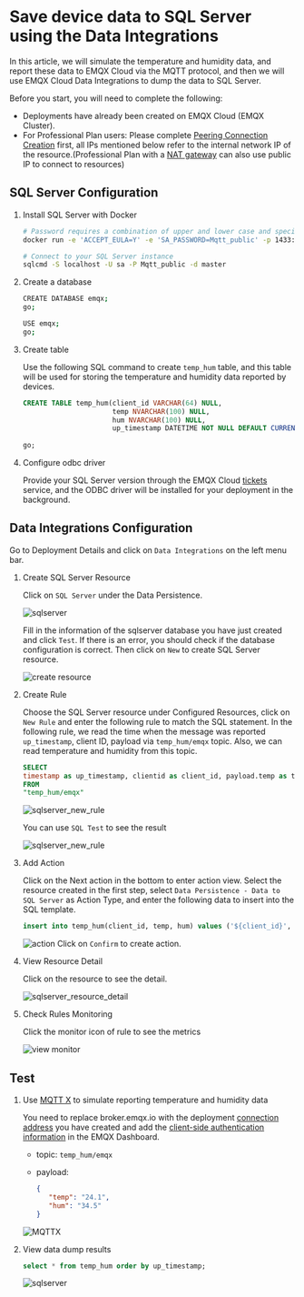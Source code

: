 # Save device data to SQL Server using the Data Integrations

In this article, we will simulate the temperature and humidity data, and report these data to EMQX Cloud via the MQTT protocol, and then we will use EMQX Cloud Data Integrations to dump the data to SQL Server.

Before you start, you will need to complete the following:

- Deployments have already been created on EMQX Cloud (EMQX Cluster).
- For Professional Plan users: Please complete [Peering Connection Creation](../deployments/vpc_peering.md) first, all IPs mentioned below refer to the internal network IP of the resource.(Professional Plan with a [NAT gateway](../vas/nat-gateway.md) can also use public IP to connect to resources)

## SQL Server Configuration

1. Install SQL Server with Docker

   ```bash
   # Password requires a combination of upper and lower case and special characters
   docker run -e 'ACCEPT_EULA=Y' -e 'SA_PASSWORD=Mqtt_public' -p 1433:1433 -d mcr.microsoft.com/mssql/server:2017-latest

   # Connect to your SQL Server instance
   sqlcmd -S localhost -U sa -P Mqtt_public -d master
   ```

2. Create a database

   ```bash
   CREATE DATABASE emqx;
   go;
   ```

   ```bash
   USE emqx;
   go;
   ```

3. Create table

   Use the following SQL command to create `temp_hum` table, and this table will be used for storing the temperature and humidity data reported by devices.

   ```sql
   CREATE TABLE temp_hum(client_id VARCHAR(64) NULL,
                         temp NVARCHAR(100) NULL,
                         hum NVARCHAR(100) NULL,
                         up_timestamp DATETIME NOT NULL DEFAULT CURRENT_TIMESTAMP);
                         
   go;
   ```

4. Configure odbc driver

   Provide your SQL Server version through the EMQX Cloud [tickets](https://docs.emqx.com/en/cloud/latest/feature/tickets.html) service, and the ODBC driver will be installed for your deployment in the background.

## Data Integrations Configuration

Go to Deployment Details and click on `Data Integrations` on the left menu bar.

1. Create SQL Server Resource

   Click on `SQL Server` under the Data Persistence.

   ![sqlserver](./_assets/sqlserver.png)

   Fill in the information of the sqlserver database you have just created and click `Test`. If there is an error, you should check if the database configuration is correct. Then click on `New` to create SQL Server resource.

   ![create resource](./_assets/create_sqlserver_resource.png)

2. Create Rule

   Choose the SQL Server resource under Configured Resources, click on `New Rule` and enter the following rule to match the SQL statement. In the following rule, we read the time when the message was reported `up_timestamp`, client ID, payload via `temp_hum/emqx` topic. Also, we can read temperature and humidity from this topic.

   ```sql
   SELECT
   timestamp as up_timestamp, clientid as client_id, payload.temp as temp, payload.hum as hum
   FROM
   "temp_hum/emqx" 
   ```

   ![sqlserver_new_rule](./_assets/sqlserver_rule_1.png)

   You can use `SQL Test` to see the result

   ![sqlserver_new_rule](./_assets/sqlserver_rule_2.png)

3. Add Action

   Click on the Next action in the bottom to enter action view. Select the resource created in the first step, select `Data Persistence - Data to SQL Server` as Action Type, and enter the following data to insert into the SQL template.

   ```sql
   insert into temp_hum(client_id, temp, hum) values ('${client_id}', '${temp}', '${hum}') 
   ```

   ![action](./_assets/sqlserver_new_action.png)
   Click on `Confirm` to create action.

4. View Resource Detail

   Click on the resource to see the detail.

   ![sqlserver_resource_detail](./_assets/sqlserver_resource_detail.png)

5. Check Rules Monitoring

   Click the monitor icon of rule to see the metrics

   ![view monitor](./_assets/sqlserver_monitor.png)

## Test

1. Use [MQTT X](https://mqttx.app/) to simulate reporting temperature and humidity data

   You need to replace broker.emqx.io with the deployment [connection address](../deployments/view_deployment.md) you have created and add the [client-side authentication information](../deployments/auth.md) in the EMQX Dashboard.

   - topic: `temp_hum/emqx`
   - payload:

      ```json
      {
         "temp": "24.1",
         "hum": "34.5"
      }
      ```

   ![MQTTX](./_assets/mqttx_publish.png)

2. View data dump results

      ```sql
      select * from temp_hum order by up_timestamp;
      ```

      ![sqlserver](./_assets/sqlserver_query_result.png)
